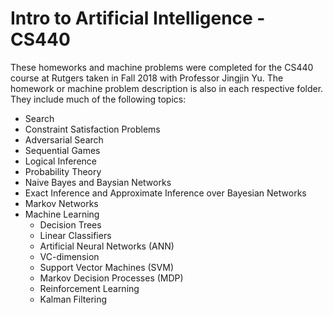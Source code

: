 # Intro to Artificial Intelligence - CS440

These homeworks and machine problems were completed for the CS440 course at Rutgers taken in Fall 2018 with Professor Jingjin Yu. The homework or machine problem description is also in each respective folder. They include much of the following topics:
- Search
- Constraint Satisfaction Problems
- Adversarial Search
- Sequential Games
- Logical Inference
- Probability Theory
- Naive Bayes and Baysian Networks
- Exact Inference and Approximate Inference over Bayesian Networks
- Markov Networks
- Machine Learning
   - Decision Trees
   - Linear Classifiers
   - Artificial Neural Networks (ANN)
   - VC-dimension
   - Support Vector Machines (SVM)
   - Markov Decision Processes (MDP)
   - Reinforcement Learning
   - Kalman Filtering
